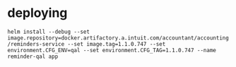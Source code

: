 # deploying
`helm install --debug --set image.repository=docker.artifactory.a.intuit.com/accountant/accounting/reminders-service --set image.tag=1.1.0.747 --set environment.CFG_ENV=qal --set environment.CFG_TAG=1.1.0.747 --name reminder-qal app`
